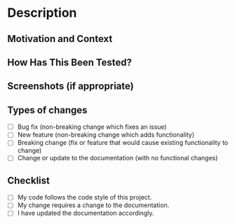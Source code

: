 <!--- Provide a general summary of your changes in the Title above -->

# Description
<!--- Describe your changes in detail -->

## Motivation and Context
<!--- Why is this change required? What problem does it solve? -->
<!--- If it fixes an open issue, please link to the issue here. -->

## How Has This Been Tested?
<!--- Please describe in detail how you tested your changes. -->
<!--- Include details of your testing environment, and the tests you ran to -->
<!--- see how your change affects other areas of the code, etc. -->

## Screenshots (if appropriate)

## Types of changes
<!--- What types of changes does your code introduce? Put an `x` in all the
boxes that apply: -->
- [ ] Bug fix (non-breaking change which fixes an issue)
- [ ] New feature (non-breaking change which adds functionality)
- [ ] Breaking change (fix or feature that would cause existing functionality
to change)
- [ ] Change or update to the documentation (with no functional changes)

## Checklist
<!--- Go over all the following points, and put an `x` in all the boxes that
apply. -->
<!--- If you're unsure about any of these, don't hesitate to ask. We're here
to help! -->
- [ ] My code follows the code style of this project.
- [ ] My change requires a change to the documentation.
- [ ] I have updated the documentation accordingly.
